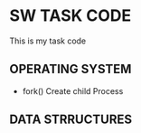 SW TASK CODE
============
This is my task code 
## OPERATING SYSTEM
* fork()
Create child Process 
## DATA STRRUCTURES

